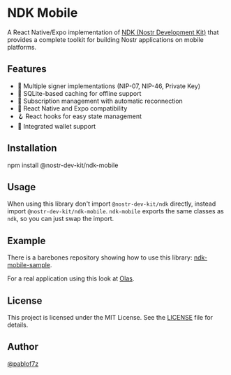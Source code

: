# NDK Mobile

A React Native/Expo implementation of [NDK (Nostr Development Kit)](https://github.com/nostr-dev-kit/ndk) that provides a complete toolkit for building Nostr applications on mobile platforms.

## Features

-   🔐 Multiple signer implementations (NIP-07, NIP-46, Private Key)
-   💾 SQLite-based caching for offline support
-   🔄 Subscription management with automatic reconnection
-   📱 React Native and Expo compatibility
-   🪝 React hooks for easy state management
-   👛 Integrated wallet support

## Installation

npm install @nostr-dev-kit/ndk-mobile

## Usage

When using this library don't import `@nostr-dev-kit/ndk` directly, instead import `@nostr-dev-kit/ndk-mobile`. `ndk-mobile` exports the same classes as `ndk`, so you can just swap the import.

## Example

There is a barebones repository showing how to use this library:
[ndk-mobile-sample](https://github.com/pablof7z/ndk-mobile-sample).

For a real application using this look at [Olas](https://github.com/pablof7z/snapstr).

## License

This project is licensed under the MIT License. See the [LICENSE](LICENSE) file for details.

## Author

[@pablof7z](https://njump.me/f7z.io)

